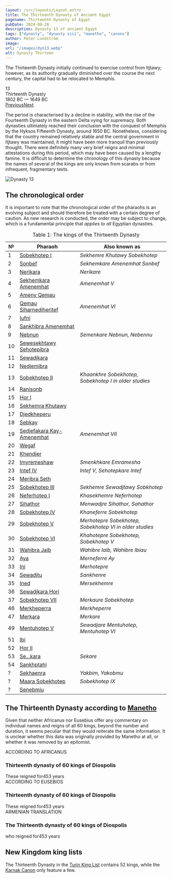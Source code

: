 ```yaml
---
layout: /src/layouts/Layout.astro
title: The Thirteenth Dynasty of Ancient Egypt
pagename: Thirteenth Dynasty of Egypt
pubDate: 2024-08-28
description: Dynasty 13 of ancient Egypt
tags: ["dynasty", "dynasty xiii", "manetho", "canons"]
author: Peter Lundström
image:
url: "/images/dyn13.webp"
alt: Dynasty Thirteen
---
```


<p class="lead">
The Thirteenth Dynasty initially continued to exercise control from Itjtawy; however, as its authority gradually diminished over the course the next century, the capital had to be relocated to Memphis.
</p>
<div class="dynruta float-right ml-4 mb-3 mt-4">
	<div class="flex flex-col justify-center items-center [text-shadow:_0_1px_0_rgb(255_255_255_/_20%)]">
		<div class="text-9xl font-bold [text-shadow:_0_1px_0_rgb(255_255_255_/_40%)]">13</div>
		<div>Thirteenth Dynasty</div>
		<div>1802 BC &mdash; 1649 BC</div>
		<div class="w-full flex justify-between"><a href="/dynasty/12">Previous</a><a href="/dynasty/14">Next</a></div>
	</div>
</div>
<p>
The period is characterised by a decline in stability, with the rise of the Fourteenth Dynasty in the eastern Delta vying for supremacy. Both dynasties ultimately reached their conclusion with the conquest of Memphis by the Hyksos Fifteenth Dynasty, around 1650 BC. Nonetheless, considering that the country remained relatively stable and the central government in Itjtawy was maintained, it might have been more tranquil than previously thought. There were definitely many very brief reigns and minimal attestations during this period, which may have been caused by a lengthy famine. It is difficult to determine the chronology of this dynasty because the names of several of the kings are only known from scarabs or from infrequent, fragmentary texts.
</p>

<img class="w-full rounded-sm sm:rounded-xl my-10" src="/images/dyn13.webp" alt="Dynasty 13">
<h2 class="mt-10 text-wrap">The chronological order</h3>
<p>
It is important to note that the chronological order of the pharaohs is an evolving subject and should therefore be treated with a certain degree of caution. As new research is conducted, the order may be subject to change, which is a fundamental principle that <i>applies to all</i> Egyptian dynasties.
</p>

<table>
	<caption class="py-2 text-sm">Table 1: The kings of the Thirteenth Dynasty</caption>
	<thead>
		<tr>
			<th scope="col" class="pr-[1ch] text-center">№</th>
			<th scope="col" class="pl-3">Pharaoh</th>
			<th scope="col" class="pl-3">Also known as</th>
		</tr>
	</thead>
	<tbody>
<tr><td>1</td><td><a href="/pharaohs/Sobekhotep-I">Sobekhotep I</a></td><td><em>Sekhemre Khutawy Sobekhotep</em></td></tr>
<tr><td>2</td><td><a href="/pharaohs/Sonbef">Sonbef</a></td><td><em>Sekhemkare Amenemhat Sonbef</em></td></tr>
<tr><td>3</td><td><a href="/pharaohs/Nerikara">Nerikara</a></td><td><em>Nerikare</em></td></tr>
<tr><td>4</td><td><a href="/pharaohs/Sekhemkara-Amenemhat">Sekhemkara Amenemhat</a></td><td><em>Amenemhat V</em></td></tr>
<tr><td>5</td><td><a href="/pharaohs/Ameny-Qemau">Ameny Qemau</a></td><td><em></em></td></tr>
<tr><td>6</td><td><a href="/pharaohs/Qemau-Siharnedjheritef">Qemau Siharnedjheritef</a></td><td><em>Amenemhat VI</em></td></tr>
<tr><td>7</td><td><a href="/pharaohs/Iufni">Iufni</a></td><td><em></em></td></tr>
<tr><td>8</td><td><a href="/pharaohs/Sankhibra-Amenemhat">Sankhibra Amenemhat</a></td><td><em></em></td></tr>
<tr><td>9</td><td><a href="/pharaohs/Nebnun">Nebnun</a></td><td><em>Semenkare Nebnun, Nebennu</em></td></tr>
<tr><td>10</td><td><a href="/pharaohs/Sewesekhtawy-Sehotepibra">Sewesekhtawy Sehotepibra</a></td><td><em></em></td></tr>
<tr><td>11</td><td><a href="/pharaohs/Sewadjkara">Sewadjkara</a></td><td><em></em></td></tr>
<tr><td>12</td><td><a href="/pharaohs/Nedjemibra">Nedjemibra</a></td><td><em></em></td></tr>
<tr><td>13</td><td><a href="/pharaohs/Sobekhotep-II">Sobekhotep II</a></td><td><em>Khaankhre Sobekhotep, Sobekhotep I in older studies</em></td></tr>
<tr><td>14</td><td><a href="/pharaohs/Ranisonb">Ranisonb</a></td><td><em></em></td></tr>
<tr><td>15</td><td><a href="/pharaohs/Hor-I">Hor I</a></td><td><em></em></td></tr>
<tr><td>16</td><td><a href="/pharaohs/Sekhemra-Khutawy">Sekhemra Khutawy</a></td><td><em></em></td></tr>
<tr><td>17</td><td><a href="/pharaohs/Djedkheperu">Djedkheperu</a></td><td><em></em></td></tr>
<tr><td>18</td><td><a href="/pharaohs/Sebkay">Sebkay</a></td><td><em></em></td></tr>
<tr><td>19</td><td><a href="/pharaohs/Sedjefakara-Kay-Amenemhat">Sedjefakara Kay-Amenemhat</a></td><td><em>Amenemhat VII</em></td></tr>
<tr><td>20</td><td><a href="/pharaohs/Wegaf">Wegaf</a></td><td><em></em></td></tr>
<tr><td>21</td><td><a href="/pharaohs/Khendjer">Khendjer</a></td><td><em></em></td></tr>
<tr><td>22</td><td><a href="/pharaohs/Imyremeshaw">Imyremeshaw</a></td><td><em>Smenkhkare Emramesha</em></td></tr>
<tr><td>23</td><td><a href="/pharaohs/Intef-IV">Intef IV</a></td><td><em>Intef V, Sehotepkare Intef</em></td></tr>
<tr><td>24</td><td><a href="/pharaohs/Meribra-Seth">Meribra Seth</a></td><td><em></em></td></tr>
<tr><td>25</td><td><a href="/pharaohs/Sobekhotep-III">Sobekhotep III</a></td><td><em>Sekhemre Sewadjtawy Sobkhotep</em></td></tr>
<tr><td>26</td><td><a href="/pharaohs/Neferhotep-I">Neferhotep I</a></td><td><em>Khasekhemre Neferhotep</em></td></tr>
<tr><td>27</td><td><a href="/pharaohs/Sihathor">Sihathor</a></td><td><em>Menwadjre Sihathor, Sahathor</em></td></tr>
<tr><td>28</td><td><a href="/pharaohs/Sobekhotep-IV">Sobekhotep IV</a></td><td><em>Khaneferre Sobekhotep</em></td></tr>
<tr><td>29</td><td><a href="/pharaohs/Sobekhotep-V">Sobekhotep V</a></td><td><em>Merhotepre Sobekhotep, Sobekhotep VI in older studies</em></td></tr>
<tr><td>30</td><td><a href="/pharaohs/Sobekhotep-VI">Sobekhotep VI</a></td><td><em>Khahotepre Sobekhotep, Sobekhotep V</em></td></tr>
<tr><td>31</td><td><a href="/pharaohs/Wahibra-Jaib">Wahibra Jaib</a></td><td><em>Wahibre Iaib, Wahibre Ibiau</em></td></tr>
<tr><td>32</td><td><a href="/pharaohs/Aya">Aya</a></td><td><em>Merneferre Ay</em></td></tr>
<tr><td>33</td><td><a href="/pharaohs/Ini-I">Ini</a></td><td><em>Merhotepre</em></td></tr>
<tr><td>34</td><td><a href="/pharaohs/Sewadjtu">Sewadjtu</a></td><td><em>Sankhenre</em></td></tr>
<tr><td>35</td><td><a href="/pharaohs/Ined">Ined</a></td><td><em>Mersekhemre</em></td></tr>
<tr><td>36</td><td><a href="/pharaohs/Sewadjkara-Hori">Sewadjkara Hori</a></td><td><em></em></td></tr>
<tr><td>37</td><td><a href="/pharaohs/Sobekhotep-VII">Sobekhotep VII</a></td><td><em>Merkaure Sobekhotep</em></td></tr>
<tr><td>46</td><td><a href="/pharaohs/Merkheperra">Merkheperra</a></td><td><em>Merkheperre</em></td></tr>
<tr><td>47</td><td><a href="/pharaohs/Merkara">Merkara</a></td><td><em>Merkare</em></td></tr>
<tr><td>49</td><td><a href="/pharaohs/Mentuhotep-V">Mentuhotep V</a></td><td><em>Sewadjare Mentuhotep, Mentuhotep VI</em></td></tr>
<tr><td>51</td><td><a href="/pharaohs/Ibi">Ibi</a></td><td><em></em></td></tr>
<tr><td>52</td><td><a href="/pharaohs/Hor-II">Hor II</a></td><td><em></em></td></tr>
<tr><td>53</td><td><a href="/pharaohs/Se--kara">Se...kara</a></td><td><em>Sekare</em></td></tr>
<tr><td>54</td><td><a href="/pharaohs/Sankhptahi">Sankhptahi</a></td><td><em></em></td></tr>
<tr><td>?</td><td><a href="/pharaohs/Sekhaenra">Sekhaenra</a></td><td><em>Yakbim, Yakobmu</em></td></tr>
<tr><td>?</td><td><a href="/pharaohs/Maara-Sobekhotep">Maara Sobekhotep</a></td><td><em>Sobekhotep IX</em></td></tr><tr><td>?</td><td><a href="/pharaohs/Senebmiu">Senebmiu</a></td><td><em></em></td></tr>
    </tbody>
</table>

<h2 class="mt-10 text-wrap">The Thirteenth Dynasty according to <a href="/authors">Manetho</a></h2>

<p>
Given that neither Africanus nor Eusebius offer any commentary on individual names and reigns of all 60 kings, beyond the number and duration, it seems peculiar that they would reiterate the same information. It is unclear whether this data was originally provided by Manetho at all, or whether it was removed by an epitomist.
</p>

<div class="dynasty">
	<div class="w-full">
		<div class="according">ACCORDING TO AFRICANUS</div>
		<h3>Thirteenth dynasty of 60 kings of Diospolis</h3>
		These reigned for<span class="y">453 years</span>
	</div>
	<div class="w-full">
		<div class="according">ACCORDING TO EUSEBIOS</div>
		<h3>Thirteenth dynasty of 60 kings of Diospolis</h3>
		These reigned for<span class="y">453 years</span>
	</div>
	<div class="w-full">
		<div class="according">ARMENIAN TRANSLATION</div>
		<h3>The Thirteenth dynasty of 60 kings of Diospolis</h3>
		who reigned for<span class="y">453 years</span>
	</div>
</div>

<h2 class="mt-10 text-wrap">New Kingdom king lists</h2>
<p>
	The Thirteenth Dynasty in the <a href="/kinglists/turin">Turin King List</a> contains 52 kings, while the <a href="/kinglists/karnak-canon">Karnak Canon</a> only feature a few. 
</p>

